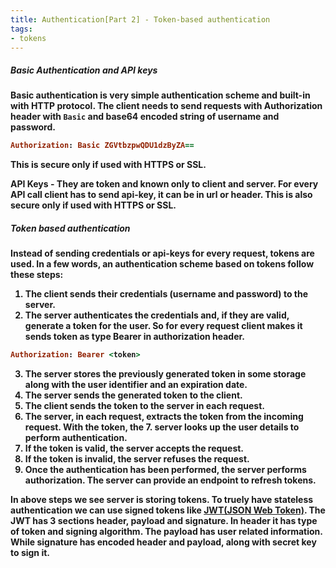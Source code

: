 ```yaml
---
title: Authentication[Part 2] - Token-based authentication
tags: 
- tokens
---
```


##### <b>Basic Authentication and API keys<b/>
Basic authentication is very simple authentication scheme and built-in with HTTP protocol. The client needs to send requests with Authorization header with `Basic` and base64 encoded string of username and password. 

```ruby
Authorization: Basic ZGVtbzpwQDU1dzByZA==
```
This is secure only if used with HTTPS or SSL.

API Keys - They are token and known only to client and server. For every API call client has to send api-key, it can be in url or header. This is also secure only if used with HTTPS or SSL.

##### <b>Token based authentication</b>
Instead of sending credentials or api-keys for every request, tokens are used. In a few words, an authentication scheme based on tokens follow these steps:

1. The client sends their credentials (username and password) to the server.
2. The server authenticates the credentials and, if they are valid, generate a token for the user.
   So for every request client makes it sends token as type Bearer in authorization header.
```ruby
Authorization: Bearer <token>
``` 
3. The server stores the previously generated token in some storage along with the user identifier and an expiration date.
4. The server sends the generated token to the client.
5. The client sends the token to the server in each request.
6. The server, in each request, extracts the token from the incoming request. With the token, the 7. server looks up the user details to perform authentication.
7. If the token is valid, the server accepts the request.
8. If the token is invalid, the server refuses the request.
9. Once the authentication has been performed, the server performs authorization.
The server can provide an endpoint to refresh tokens.

In above steps we see server is storing tokens. To truely have stateless authentication we can use signed tokens like [JWT(JSON Web Token)](https://jwt.io/introduction/). The JWT has 3 sections header, payload and signature. In header it has type of token and signing algorithm. The payload has user related information. While signature has encoded header and payload, along with secret key to sign it. 


<!-- Authentication - knowing user or any service's identity
Authorization - Verifying grants and access to user or service -->
